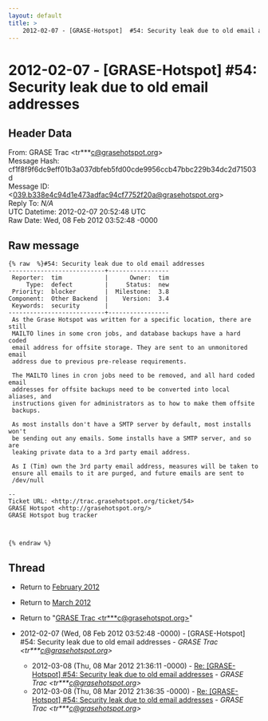 ```yaml
---
layout: default
title: >
    2012-02-07 - [GRASE-Hotspot]  #54: Security leak due to old email addresses
---
```


# 2012-02-07 - [GRASE-Hotspot]  #54: Security leak due to old email addresses

## Header Data

From: GRASE Trac \<tr***c@grasehotspot.org\><br>
Message Hash: cf1f8f9f6dc9eff01b3a037dbfeb5fd00cde9956ccb47bbc229b34dc2d71503d<br>
Message ID: \<039.b338e4c94d1e473adfac94cf7752f20a@grasehotspot.org\><br>
Reply To: _N/A_<br>
UTC Datetime: 2012-02-07 20:52:48 UTC<br>
Raw Date: Wed, 08 Feb 2012 03:52:48 -0000<br>

## Raw message

```
{% raw  %}#54: Security leak due to old email addresses
---------------------------+-----------------
 Reporter:  tim            |      Owner:  tim
     Type:  defect         |     Status:  new
 Priority:  blocker        |  Milestone:  3.8
Component:  Other Backend  |    Version:  3.4
 Keywords:  security       |
---------------------------+-----------------
 As the Grase Hotspot was written for a specific location, there are still
 MAILTO lines in some cron jobs, and database backups have a hard coded
 email address for offsite storage. They are sent to an unmonitored email
 address due to previous pre-release requirements.

 The MAILTO lines in cron jobs need to be removed, and all hard coded email
 addresses for offsite backups need to be converted into local aliases, and
 instructions given for administrators as to how to make them offsite
 backups.

 As most installs don't have a SMTP server by default, most installs won't
 be sending out any emails. Some installs have a SMTP server, and so are
 leaking private data to a 3rd party email address.

 As I (Tim) own the 3rd party email address, measures will be taken to
 ensure all emails to it are purged, and future emails are sent to
 /dev/null

-- 
Ticket URL: <http://trac.grasehotspot.org/ticket/54>
GRASE Hotspot <http://grasehotspot.org/>
GRASE Hotspot bug tracker



{% endraw %}
```

## Thread

+ Return to [February 2012](/archive/2012/02)
+ Return to [March 2012](/archive/2012/03)

+ Return to "[GRASE Trac <tr***c<span>@</span>grasehotspot.org>](/authors/tr___c_at_grasehotspot_org)"

+ 2012-02-07 (Wed, 08 Feb 2012 03:52:48 -0000) - [GRASE-Hotspot]  #54: Security leak due to old email addresses - _GRASE Trac \<tr***c@grasehotspot.org\>_
  + 2012-03-08 (Thu, 08 Mar 2012 21:36:11 -0000) - [Re: [GRASE-Hotspot] #54: Security leak due to old email addresses](/archive/2012/03/d6bb569b0894491998ce41af96f35e6fc51833d02fd09a7c0358d5814ce79d51) - _GRASE Trac \<tr***c@grasehotspot.org\>_
  + 2012-03-08 (Thu, 08 Mar 2012 21:36:35 -0000) - [Re: [GRASE-Hotspot] #54: Security leak due to old email addresses](/archive/2012/03/9e7a33572345b139fd64976b470698ef5ccd45b31d1b985c60c2eff61c6b8c24) - _GRASE Trac \<tr***c@grasehotspot.org\>_


